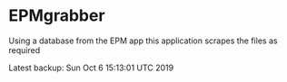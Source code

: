 # EPMgrabber
Using a database from the EPM app this application scrapes the files as required


Latest backup: Sun Oct 6 15:13:01 UTC 2019
